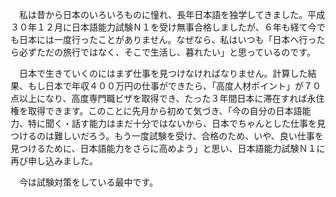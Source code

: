 　私は昔から日本のいろいろものに憧れ、長年日本語を独学してきました。平成３０年１２月に日本語能力試験Ｎ１を受け無事合格しましたが、６年も経て今でも日本には一度行ったことがありません。なぜなら、私はいつも「日本へ行ったら必ずただの旅行ではなく、そこで生活し、暮れたい」と思っているのです。


　日本で生きていくのにはまず仕事を見つけなければなりません。計算した結果、もし日本で年収４００万円の仕事ができたら、「高度人材ポイント」が７０点以上になり、高度専門職ビザを取得でき、たった３年間日本に滞在すれば永住権を取得できます。このことに先月から初めて気づき、「今の自分の日本語能力、特に聞く・話す能力はまだ十分ではないから、日本でちゃんとした仕事を見つけるのは難しいだろう。もう一度試験を受け、合格のため、いや、良い仕事を見つけるために、日本語能力をさらに高めよう」と思い、日本語能力試験Ｎ１に再び申し込みました。


　今は試験対策をしている最中です。
